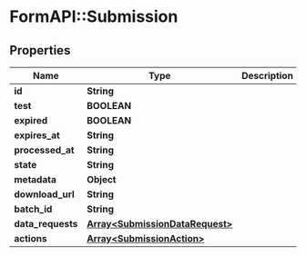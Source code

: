 # FormAPI::Submission

## Properties
Name | Type | Description | Notes
------------ | ------------- | ------------- | -------------
**id** | **String** |  | 
**test** | **BOOLEAN** |  | 
**expired** | **BOOLEAN** |  | 
**expires_at** | **String** |  | [optional] 
**processed_at** | **String** |  | [optional] 
**state** | **String** |  | 
**metadata** | **Object** |  | [optional] 
**download_url** | **String** |  | [optional] 
**batch_id** | **String** |  | [optional] 
**data_requests** | [**Array&lt;SubmissionDataRequest&gt;**](SubmissionDataRequest.md) |  | [optional] 
**actions** | [**Array&lt;SubmissionAction&gt;**](SubmissionAction.md) |  | [optional] 


